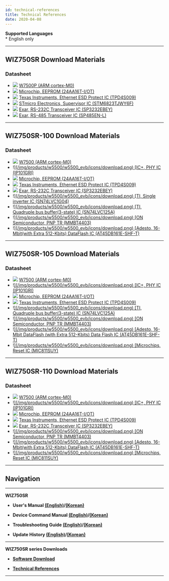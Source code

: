 ```yaml
---
id: technical-references
title: Technical References
date: 2020-04-08
---
```


**Supported Languages**  
\* English only

-----

## WIZ750SR Download Materials

### Datasheet

  - ![](https://d3cmhcsnvv7jc.cloudfront.net/docs/img/products/w5500/w5500_evb/icons/link.png) [W7500P (ARM cortex-M0)](../../iMCU/W7500P/overview)
  - ![](https://d3cmhcsnvv7jc.cloudfront.net/docs/img/products/w5500/w5500_evb/icons/download.png) [Microchip, EEPROM (24AA16T-I/OT)](http://www.microchip.com/wwwproducts/en/24AA16)
  - ![](https://d3cmhcsnvv7jc.cloudfront.net/docs/img/products/w5500/w5500_evb/icons/download.png) [Texas Instruments, Ethernet ESD Protect IC (TPD4S009)](http://www.ti.com/product/TPD4S009?keyMatch=tpd4s009&tisearch=Search-EN-Everything)
  - ![](https://d3cmhcsnvv7jc.cloudfront.net/docs/img/products/w5500/w5500_evb/icons/download.png) [STmicro Electronics, Supervisor IC (STM6823TJWY6F)](http://www2.st.com/content/st_com/en/products/reset-and-supervisor-ics/microprocessor-supervisors/stm6823.html)
  - ![](https://d3cmhcsnvv7jc.cloudfront.net/docs/img/products/w5500/w5500_evb/icons/download.png) [Exar, RS-232C Transceiver IC (SP3232EBEY)](https://www.exar.com/product/interface/serial-transceivers/rs232/sp3232eb)
  - ![](https://d3cmhcsnvv7jc.cloudfront.net/docs/img/products/w5500/w5500_evb/icons/download.png) [Exar, RS-485 Transceiver IC (SP485EN-L)](https://www.exar.com/product/interface/serial-transceivers/rs485-422/sp3485)

-----

## WIZ750SR-100 Download Materials

### Datasheet

  - ![](https://d3cmhcsnvv7jc.cloudfront.net/docs/img/products/w5500/w5500_evb/icons/link.png) [W7500 (ARM cortex-M0)](../../iMCU/W7500/overview)
  - !<a href="https://www.bdtic.com/DataSheet/ICplus/IP101G_DS_R01_20121224.pdf" target="_blank">](/img/products/w5500/w5500_evb/icons/download.png) [IC+, PHY IC (IP101GRI)</a>
  - ![](https://d3cmhcsnvv7jc.cloudfront.net/docs/img/products/w5500/w5500_evb/icons/download.png) [Microchip, EEPROM (24AA16T-I/OT)](http://www.microchip.com/wwwproducts/en/24AA16)
  - ![](https://d3cmhcsnvv7jc.cloudfront.net/docs/img/products/w5500/w5500_evb/icons/download.png) [Texas Instruments, Ethernet ESD Protect IC (TPD4S009)](http://www.ti.com/product/TPD4S009?keyMatch=tpd4s009&tisearch=Search-EN-Everything)
  - ![](https://d3cmhcsnvv7jc.cloudfront.net/docs/img/products/w5500/w5500_evb/icons/download.png) [Exar, RS-232C Transceiver IC (SP3232EBEY)](https://www.exar.com/product/interface/serial-transceivers/rs232/sp3232eb)
  - !<a href="https://http://www.ti.com/lit/ds/symlink/sn74lvc1g04.pdf" target="_blank">](/img/products/w5500/w5500_evb/icons/download.png) [TI, Single inverter IC (SN74LVC1G04)</a>
  - !<a href="https://http://www.ti.com/lit/ds/symlink/sn74lvc125a.pdf" target="_blank">](/img/products/w5500/w5500_evb/icons/download.png) [TI, Quadruple bus buffer(3-state) IC (SN74LVC125A)</a>
  - !<a href="https://http://www.onsemi.com/pub/Collateral/MMBT4403LT1-D.pdf" target="_blank">](/img/products/w5500/w5500_evb/icons/download.png) [ON Semiconductor, PNP TR (MMBT4403)</a>
  - !<a href="https://www.adestotech.com/wp-content/uploads/doc8782.pdf" target="_blank">](/img/products/w5500/w5500_evb/icons/download.png) [Adesto, 16-Mbit(with Extra 512-Kbits) DataFlash IC (AT45DB161E-SHF-T)</a>

-----

## WIZ750SR-105 Download Materials

### Datasheet

  - ![](https://d3cmhcsnvv7jc.cloudfront.net/docs/img/products/w5500/w5500_evb/icons/link.png) [W7500 (ARM cortex-M0)](../../iMCU/W7500/overview)
  - !<a href="https://www.bdtic.com/DataSheet/ICplus/IP101G_DS_R01_20121224.pdf" target="_blank">](/img/products/w5500/w5500_evb/icons/download.png) [IC+, PHY IC (IP101GRI)</a>
  - ![](https://d3cmhcsnvv7jc.cloudfront.net/docs/img/products/w5500/w5500_evb/icons/download.png) [Microchip, EEPROM (24AA16T-I/OT)](http://www.microchip.com/wwwproducts/en/24AA16)
  - ![](https://d3cmhcsnvv7jc.cloudfront.net/docs/img/products/w5500/w5500_evb/icons/download.png) [Texas Instruments, Ethernet ESD Protect IC (TPD4S009)](http://www.ti.com/product/TPD4S009?keyMatch=tpd4s009&tisearch=Search-EN-Everything)
  - !<a href="https://http://www.ti.com/lit/ds/symlink/sn74lvc125a.pdf" target="_blank">](/img/products/w5500/w5500_evb/icons/download.png) [TI, Quadruple bus buffer(3-state) IC (SN74LVC125A)</a>
  - !<a href="https://http://www.onsemi.com/pub/Collateral/MMBT4403LT1-D.pdf" target="_blank">](/img/products/w5500/w5500_evb/icons/download.png) [ON Semiconductor, PNP TR (MMBT4403)</a>
  - !<a href="https://www.adestotech.com/wp-content/uploads/doc8782.pdf" target="_blank">](/img/products/w5500/w5500_evb/icons/download.png) [Adesto, 16-Mbit DataFlash (with Extra 512-Kbits) Data Flash IC (AT45DB161E-SHF-T)</a>
  - !<a href="http://ww1.microchip.com/downloads/en/DeviceDoc/mic811.pdf" target="_blank">](/img/products/w5500/w5500_evb/icons/download.png) [Microchips, Reset IC (MIC811SUY)</a>

-----

## WIZ750SR-110 Download Materials

### Datasheet

  - ![](https://d3cmhcsnvv7jc.cloudfront.net/docs/img/products/w5500/w5500_evb/icons/link.png) [W7500 (ARM cortex-M0)](../../iMCU/W7500/overview)
  - !<a href="https://www.bdtic.com/DataSheet/ICplus/IP101G_DS_R01_20121224.pdf" target="_blank">](/img/products/w5500/w5500_evb/icons/download.png) [IC+, PHY IC (IP101GRI)</a>
  - ![](https://d3cmhcsnvv7jc.cloudfront.net/docs/img/products/w5500/w5500_evb/icons/download.png) [Microchip, EEPROM (24AA16T-I/OT)](http://www.microchip.com/wwwproducts/en/24AA16)
  - ![](https://d3cmhcsnvv7jc.cloudfront.net/docs/img/products/w5500/w5500_evb/icons/download.png) [Texas Instruments, Ethernet ESD Protect IC (TPD4S009)](http://www.ti.com/product/TPD4S009?keyMatch=tpd4s009&tisearch=Search-EN-Everything)
  - ![](https://d3cmhcsnvv7jc.cloudfront.net/docs/img/products/w5500/w5500_evb/icons/download.png) [Exar, RS-232C Transceiver IC (SP3232EBEY)](https://www.exar.com/product/interface/serial-transceivers/rs232/sp3232eb)
  - !<a href="https://http://www.onsemi.com/pub/Collateral/MMBT4403LT1-D.pdf" target="_blank">](/img/products/w5500/w5500_evb/icons/download.png) [ON Semiconductor, PNP TR (MMBT4403)</a>
  - !<a href="https://www.adestotech.com/wp-content/uploads/doc8782.pdf" target="_blank">](/img/products/w5500/w5500_evb/icons/download.png) [Adesto, 16-Mbit(with Extra 512-Kbits) DataFlash IC (AT45DB161E-SHF-T)</a>
  - !<a href="http://ww1.microchip.com/downloads/en/DeviceDoc/mic811.pdf" target="_blank">](/img/products/w5500/w5500_evb/icons/download.png) [Microchips, Reset IC (MIC811SUY)</a>

-----

## Navigation

-----

 **WIZ750SR** 

  - **User's Manual [(English)](./Users-Manual-EN.md)/[(Korean)](./Users-Manual-KO.md)** 
  
  - **Device Command Manual [(English)](./Command-Manual-EN.md)/[(Korean)](./Command-Manual-KO.md)**
  
  - **Troubleshooting Guide [(English)](./Trouble-Shooting-EN.md)/[(Korean)](./Trouble-Shooting-KO.md)**
  
  - **Update History [(English)](./Series-Update-History-EN.md)/[(Korean)](./Series-Update-History-KO.md)**
  
-----

**WIZ750SR series Downloads** 

  - **[Software Download](./Download.md)**

  - **[Technical References](./Technical-References.md)**

-----

